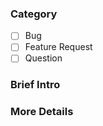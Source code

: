 ### Category

- [ ] Bug
- [ ] Feature Request
- [ ] Question

### Brief Intro

<!-- Describe the issue briefly.-->

### More Details

<!-- If necessary, start off with the code snippet. Put the code in between ``` to format them into code blocks.-->